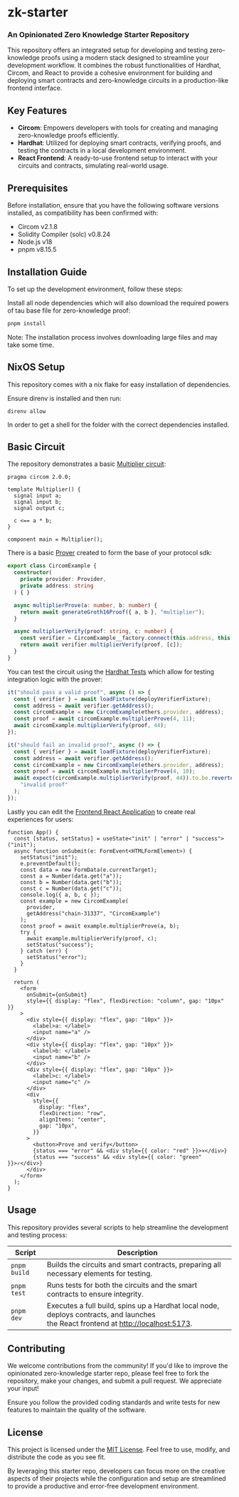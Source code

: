 # zk-starter
### An Opinionated Zero Knowledge Starter Repository

This repository offers an integrated setup for developing and testing zero-knowledge proofs using a modern stack designed to streamline your development workflow. It combines the robust functionalities of Hardhat, Circom, and React to provide a cohesive environment for building and deploying smart contracts and zero-knowledge circuits in a production-like frontend interface.

## Key Features

- **Circom**: Empowers developers with tools for creating and managing zero-knowledge proofs efficiently.
- **Hardhat**: Utilized for deploying smart contracts, verifying proofs, and testing the contracts in a local development environment.
- **React Frontend**: A ready-to-use frontend setup to interact with your circuits and contracts, simulating real-world usage.

## Prerequisites

Before installation, ensure that you have the following software versions installed, as compatibility has been confirmed with:

- Circom v2.1.8
- Solidity Compiler (solc) v0.8.24
- Node.js v18
- pnpm v8.15.5

## Installation Guide

To set up the development environment, follow these steps:

Install all node dependencies which will also download the required powers of tau base file for zero-knowledge proof:

```bash
pnpm install
```

Note: The installation process involves downloading large files and may take some time.

## NixOS Setup

This repository comes with a nix flake for easy installation of dependencies.

Ensure direnv is installed and then run:

```
direnv allow
```

In order to get a shell for the folder with the correct dependencies installed.

## Basic Circuit

The repository demonstrates a basic [Multiplier circuit](protocol/circuits/multiplier.circom):

```circom
pragma circom 2.0.0;

template Multiplier() {
  signal input a;
  signal input b;
  signal output c;

  c <== a * b;
}

component main = Multiplier();
```

There is a basic [Prover](protocol/src/index.ts) created to form the base of your protocol sdk:

```ts
export class CircomExample {
  constructor(
    private provider: Provider,
    private address: string 
  ) { }

  async multiplierProve(a: number, b: number) {
    return await generateGroth16Proof({ a, b }, "multiplier");
  }

  async multiplierVerify(proof: string, c: number) {
    const verifier = CircomExample__factory.connect(this.address, this.provider);
    return await verifier.multiplierVerify(proof, [c]);
  }
}
```


You can test the circuit using the [Hardhat Tests](protocol/test/circom_tests.ts) which allow for testing integration logic with the prover:

```ts
it("should pass a valid proof", async () => {
  const { verifier } = await loadFixture(deployVerifierFixture);
  const address = await verifier.getAddress();
  const circomExample = new CircomExample(ethers.provider, address);
  const proof = await circomExample.multiplierProve(4, 11);
  await circomExample.multiplierVerify(proof, 44);
});

it("should fail an invalid proof", async () => {
  const { verifier } = await loadFixture(deployVerifierFixture);
  const address = await verifier.getAddress();
  const circomExample = new CircomExample(ethers.provider, address);
  const proof = await circomExample.multiplierProve(4, 10);
  await expect(circomExample.multiplierVerify(proof, 44)).to.be.revertedWith(
    "invalid proof"
  );
});
```

Lastly you can edit the [Frontend React Application](frontend/src/App.tsx) to create real experiences for users:

```tsx
function App() {
  const [status, setStatus] = useState<"init" | "error" | "success">("init");
  async function onSubmit(e: FormEvent<HTMLFormElement>) {
    setStatus("init");
    e.preventDefault();
    const data = new FormData(e.currentTarget);
    const a = Number(data.get("a"));
    const b = Number(data.get("b"));
    const c = Number(data.get("c"));
    console.log({ a, b, c });
    const example = new CircomExample(
      provider,
      getAddress("chain-31337", "CircomExample")
    );
    const proof = await example.multiplierProve(a, b);
    try {
      await example.multiplierVerify(proof, c);
      setStatus("success");
    } catch (err) {
      setStatus("error");
    }
  }

  return (
    <form
      onSubmit={onSubmit}
      style={{ display: "flex", flexDirection: "column", gap: "10px" }}
    >
      <div style={{ display: "flex", gap: "10px" }}>
        <label>a: </label>
        <input name="a" />
      </div>
      <div style={{ display: "flex", gap: "10px" }}>
        <label>b: </label>
        <input name="b" />
      </div>
      <div style={{ display: "flex", gap: "10px" }}>
        <label>c: </label>
        <input name="c" />
      </div>
      <div
        style={{
          display: "flex",
          flexDirection: "row",
          alignItems: "center",
          gap: "10px",
        }}
      >
        <button>Prove and verify</button>
        {status === "error" && <div style={{ color: "red" }}>×</div>}
        {status === "success" && <div style={{ color: "green" }}>✓</div>}
      </div>
    </form>
  );
}
```



## Usage

This repository provides several scripts to help streamline the development and testing process:

| Script         | Description                                                                            |
| -------------- | -------------------------------------------------------------------------------------- |
| `pnpm build`   | Builds the circuits and smart contracts, preparing all necessary elements for testing. |
| `pnpm test`    | Runs tests for both the circuits and the smart contracts to ensure integrity.          |
| `pnpm dev`     | Executes a full build, spins up a Hardhat local node, deploys contracts, and launches<br/> the React frontend at [http://localhost:5173](http://localhost:5173). |

## Contributing

We welcome contributions from the community! If you'd like to improve the opinionated zero-knowledge starter repo, please feel free to fork the repository, make your changes, and submit a pull request. We appreciate your input!

Ensure you follow the provided coding standards and write tests for new features to maintain the quality of the software.

## License

This project is licensed under the [MIT License](LICENSE). Feel free to use, modify, and distribute the code as you see fit.

By leveraging this starter repo, developers can focus more on the creative aspects of their projects while the configuration and setup are streamlined to provide a productive and error-free development environment.
